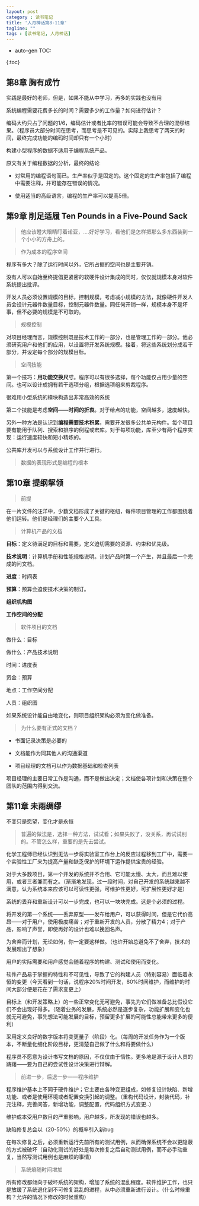 ```yaml
---
layout: post
category : 读书笔记
title: '人月神话第8-11章'
tagline: ""
tags : [读书笔记, 人月神话]
---
```


* auto-gen TOC:

{:toc}

## 第8章 胸有成竹

<div class="alert alert-info" role="alert">实践是最好的老师，但是，如果不能从中学习，再多的实践也没有用
</div>

系统编程需要花费多长的时间？需要多少的工作量？如何进行估计？

编码大约只占了问题的1/6，编码估计或者比率的错误可能会导致不合理的混缪结果。（程序员大部分时间在思考，而思考是不可见的。实际上我思考了两天的时间，最终完成功能的编码时间却只有一个小时）

构建小型程序的数据不适用于编程系统产品。

<!--break-->

原文有关于编程数据的分析，最终的结论

- 对常用的编程语句而已。生产率似乎是固定的。这个固定的生产率包括了编程中需要注释，并可能存在错误的情况。

- 使用适当的高级语言，编程的生产率可以提高5倍。

## 第9章 削足适履 Ten Pounds in a Five-Pound Sack

> 他应该瞪大眼睛盯着诺亚，....好好学习，看他们是怎样把那么多东西装到一个小小的方舟上的。

> 作为成本的程序空间

程序有多大？除了运行时间以外，它所占据的空间也是主要开销。

没有人可以自始至终提倡更紧密的软硬件设计集成的同时，仅仅就规模本身对软件系统提出批评。

开发人员必须设置规模的目标，控制规模，考虑减小规模的方法，就像硬件开发人员会设计元器件数量目标，控制元器件数量。同任何开销一样，规模本身不是坏事，但不必要的规模是不可取的。

> 规模控制

对项目经理而言，规模控制既是技术工作的一部分，也是管理工作的一部分。他必须研究用户和他们的应用，以设置将开发系统规模。接着，将这些系统划分成若干部分，并设定每个部分的规模目标。

> 空间技能

第一个技巧：**用功能交换尺寸**。程序可以有很多选择，每个功能仅占用少量的空间。也可以设计成拥有若干选项分组，根据选项组来剪裁程序。

很难用小型系统的模块构造出非常高效的系统

第二个技能是考虑**空间——时间的折衷**。对于给点的功能，空间越多，速度越快。

另外一种方法是认识到**编程需要技术积累**，需要开发很多公共单元构件。每个项目要有能用于队列、搜索和排序的例程或宏库。对于每项功能，库至少有两个程序实现：运行速度较快和短小精炼的。

公共库开发可以与系统设计工作并行进行。

> 数据的表现形式是编程的根本

## 第10章 提纲挈领

> 前提

在一片文件的汪洋中，少数文档形成了关键的枢纽，每件项目管理的工作都围绕着他们运转。他们是经理们的主要个人工具。

> 计算机产品的文档

**目标**：定义待满足的目标和需要，定义迫切需要的资源、约束和优先级。

**技术说明**：计算机手册和性能规格说明。计划产品时第一个产生，并且最后一个完成的问文档。

**进度**：时间表

**预算**：预算会迫使技术决策的制订。

**组织机构图**

**工作空间的分配**

> 软件项目的文档

做什么：目标

做什么：产品技术说明

时间：进度表

资金：预算

地点：工作空间分配

人员：组织图

如果系统设计能自由地变化，则项目组织架构必须为变化做准备。

> 为什么要有正式的文档？

- 书面记录决策是必要的

- 文档能作为同其他人的沟通渠道

- 项目经理的文档可以作为数据基础和检查列表

项目经理的主要日常工作是沟通，而不是做出决定；文档使各项计划和决策在整个团队的范围内得到交流。

## 第11章 未雨绸缪

<div class="alert alert-success" role="alert">
	不变只是愿望，变化才是永恒
</div>

> 普遍的做法是，选择一种方法，试试看；如果失败了，没关系，再试试别的。不管怎么样，重要的是先去尝试。

化学工程师已经认识到无法一步将实验室工作台上的反应过程移到工厂中，需要一个实验性工厂来为提高产量和缺乏保护的环境下运作提供宝贵的经验。

对于大多数项目，第一个开发的系统并不合用、它可能太慢、太大，而且难以使用，或者三者兼而有之。（渐渐地发现，过一段时间，对自己开发的系统越来越不满意，认为系统本来应该可以可读性更强，可维护性更好，可扩展性更好才是）

系统的丢弃和重新设计可以一步完成，也可以一块块完成。这是个必须的过程。

将开发的第一个系统——丢弃原型——发布给用户，可以获得时间，但是它代价高昂——对于用户，使用极度痛苦；对于重新开发的人员，分散了精力4；对于产品，影响了声誉，即使再好的设计也难以挽回名声。

为舍弃而计划，无论如何，你一定要这样做。（也许开始总避免不了舍弃，技术的发展超出了想象）

用户的实际需要和用户感觉会随着程序的构建、测试和使用而变化。

软件产品易于掌握的特性和不可见性，导致了它的构建人员（特别容易）面临着永恒的变更（今天看到一句话，说程序20%时间开发，80%时间维护，而维护的时间大部分便是花在了需求变更上）

目标上（和开发策略上）的一些正常变化无可避免，事先为它们做准备总比假设它们不会出现好得多。（随着业务的发展，系统必然是逐步复杂，功能扩展和变化也就无可避免，事先想法可能发展的目标，预留更多扩展的可能性总能带来更多的便利）

采用定义良好的数字版本将变更量子（阶段）化。（每周的开发任务作为一个版本，不断量化细化阶段目标，更清楚自己做了什么和将要做什么） 

程序员不愿意为设计书写文档的原因，不仅仅由于惰性。更多地是源于设计人员的踌躇——要为自己的尝试性设计决策进行辩解。

> 前进一步，后退一步——程序维护

程序维护基本上不同于硬件维护；它主要由各种变更组成，如修复设计缺陷、新增功能、或者是使用环境或者配置变换引起的调整。（重构代码设计，封装代码，补充注释，完善问答，新增功能，调整配置，代码组织方式变更..）

维护成本受用户数目的严重影响，用户越多，所发现的错误也越多。

缺陷修复总会以（20-50%）的概率引入新bug

在每次修复之后，必须重新运行先前所有的测试用例，从而确保系统不会以更隐蔽的方式被破坏（自动化测试的好处是每次修复之后自动测试用例，而不必手动重复，当然写测试用例也是麻烦的事情）

> 系统熵随时间增加

所有修改都倾向于破坏系统的架构，增加了系统的混乱程度。软件维护工作，也只是放缓了系统退化到不可修复混乱的进程，从中必须重新进行设计。（什么时候重构？允许的情况下修改的时候重构）














